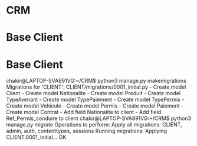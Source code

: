 # CRM

# Base Client 




# Base Client 

chakir@LAPTOP-SVA891VG:~/CRM$ python3 manage.py makemigrations 
Migrations for 'CLIENT':
  CLIENT/migrations/0001_initial.py
    - Create model Client
    - Create model Nationalite
    - Create model Produit
    - Create model TypeAvenant
    - Create model TypePaiement
    - Create model TypePermis
    - Create model Vehicule
    - Create model Permis
    - Create model Paiement
    - Create model Contrat
    - Add field Nationalite to client
    - Add field Ref_Permis_conduire to client
chakir@LAPTOP-SVA891VG:~/CRM$ python3 manage.py migrate
Operations to perform:
  Apply all migrations: CLIENT, admin, auth, contenttypes, sessions
Running migrations:
  Applying CLIENT.0001_initial... OK
